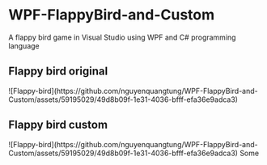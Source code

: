 # WPF-FlappyBird-and-Custom
A flappy bird game in Visual Studio using WPF and C# programming language

<h2>Flappy bird original </h2>
![Flappy-bird](https://github.com/nguyenquangtung/WPF-FlappyBird-and-Custom/assets/59195029/49d8b09f-1e31-4036-bfff-efa36e9adca3)

<h2>Flappy bird custom </h2>
![Flappy-bird](https://github.com/nguyenquangtung/WPF-FlappyBird-and-Custom/assets/59195029/49d8b09f-1e31-4036-bfff-efa36e9adca3)
Some 
